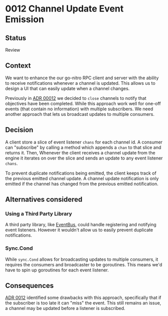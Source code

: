 # 0012 Channel Update Event Emission

## Status

Review

## Context

We want to enhance the our go-nitro RPC client and server with the ability to receive notifications whenever a channel is updated. This allows us to design a UI that can easily update when a channel changes.

Previously in [ADR 00012](./0012-event-emission.md) we decided to `close` channels to notify that objectives have been completed. While this approach work well for one-off events (that contain no information) with multiple subscribers. We need another approach that lets us broadcast updates to multiple consumers.

## Decision

A client store a slice of event listener `chans` for each channel id. A consumer can "subscribe" by calling a method which appends a `chan` to that slice and returns it. Then, Whenever the client receives a channel update from the engine it iterates on over the slice and sends an update to any event listener `chans`.

To prevent duplicate notifications being emitted, the client keeps track of the previous emitted channel update. A channel update notification is only emitted if the channel has changed from the previous emitted notification.

## Alternatives considered

### Using a Third Party Library

A third party library, like [EventBus](https://github.com/asaskevich/EventBus), could handle registering and notifying event listeners. However it wouldn't allow us to easily prevent duplicate notifications.

### Sync.Cond

While `sync.Cond` allows for broadcasting updates to multiple consumers, it requires the consumers and broadcaster to be goroutines. This means we'd have to spin up goroutines for each event listener.

## Consequences

[ADR 0012](./0012-event-emission.md) identified some drawbacks with this approach, specifically that if the subscriber is too late it can "miss" the event. This still remains an issue, a channel may be updated before a listener is subscribed.
